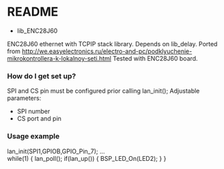 # README #

* lib_ENC28J60
  
ENC28J60 ethernet with TCPIP stack library. Depends on lib_delay.
Ported from http://we.easyelectronics.ru/electro-and-pc/podklyuchenie-mikrokontrollera-k-lokalnoy-seti.html
Tested with ENC28J60 board.

### How do I get set up? ###

SPI and CS pin must be configured prior calling lan_init();
Adjustable parameters:

* SPI number
* CS port and pin

### Usage example ###

  lan_init(SPI1,GPIOB,GPIO_Pin_7);
  ...	
  while(1) {
    lan_poll();
    if(lan_up()) {
      BSP_LED_On(LED2);
    }
  }
